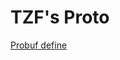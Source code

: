 # TZF's Proto

[Probuf define](https://refined-github-html-preview.kidonng.workers.dev/ringsaturn/tzf/raw/main/pb/index.html)
